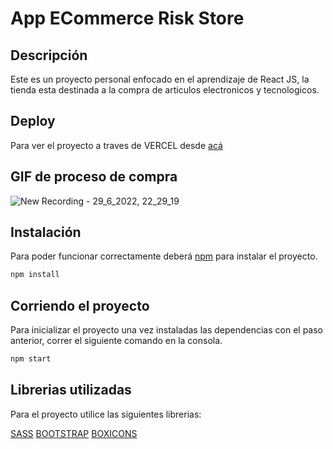 # App ECommerce Risk Store

## Descripción

Este es un proyecto personal enfocado en el aprendizaje de React JS, la tienda esta destinada a la compra de articulos electronicos y tecnologicos.

## Deploy 

Para ver el proyecto a traves de VERCEL desde [acá](https://risk-store-mrcocoi.vercel.app/)

## GIF de proceso de compra 

![New Recording - 29_6_2022, 22_29_19](https://user-images.githubusercontent.com/97135871/176575397-2d137f88-3f13-4bc6-b781-fbc47ff5eb88.gif)

## Instalación

Para poder funcionar correctamente deberá [npm](https://www.npmjs.com/) para instalar el proyecto.

```bash
npm install
```

## Corriendo el proyecto 

Para inicializar el proyecto una vez instaladas las dependencias con el paso anterior, correr el siguiente comando en la consola.

```bash
npm start
```

## Librerias utilizadas

Para el proyecto utilice las siguientes librerias:

[SASS](https://sass-lang.com/)
[BOOTSTRAP](https://react-bootstrap.github.io/)
[BOXICONS](https://boxicons.com/)
